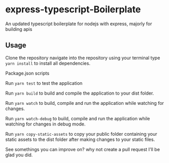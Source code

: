 # express-typescript-Boilerplate

An updated typescript boilerplate for nodejs with express, majorly for building apis

## Usage

Clone the repository navigate into the repository using your terminal type `yarn install` to install all dependencies.

Package.json scripts

Run `yarn test` to test the application

Run  `yarn build` to build and compile the application to your dist folder.

Run `yarn watch` to build, compile and run the application while watching for changes.

Run `yarn watch-debug` to build, compile and run the application while watching for changes in debug mode.

Run `yarn copy-static-assets` to copy your public folder containing your static assets to the dist folder after making changes to your static files.

See somethings you can improve on? why not create a pull request I'll be glad you did.
